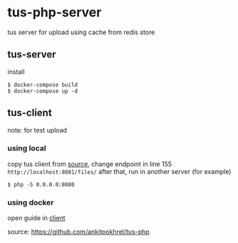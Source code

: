 # tus-php-server
tus server for upload using cache from redis store

## tus-server
install
```
$ docker-compose build
$ docker-compose up -d
```

## tus-client
note: for test upload
### using local
copy tus client from [source](https://github.com/ankitpokhrel/tus-php/blob/main/example/uppy/index.html), change endpoint in line 155 `http://localhost:8081/files/`
after that, run in another server (for example)
```
$ php -S 0.0.0.0:8080
```
### using docker
open guide in <a href="/client">client</a>

source: https://github.com/ankitpokhrel/tus-php
